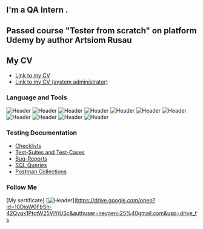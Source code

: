 ## I'm a QA Intern . 
## Passed course "Tester from scratch" on platform Udemy by author Artsiom Rusau 
## My CV
- [Link to my CV ](https://hh.ru/resume/bea09c02ff0b8549af0039ed1f5a6443474a74)
- [Link to my CV (system administrator)](https://hh.ru/resume/1d126996ff04cb39240039ed1f664a634b3030)

### Language and Tools
![Header](https://img.shields.io/badge/Jira-090909?style=for-the-badge&logo=jira&logoColor=136be1)
![Header](https://img.shields.io/badge/Postman-090909?style=for-the-badge&logo=postman&logoColor=f76935)
![Header](https://img.shields.io/badge/Github-090909?style=for-the-badge&logo=github&logoColor=8cc4d7)
![Header](https://img.shields.io/badge/AzureDevops-090909?style=for-the-badge&logo=azuredevops&logoColor=0074d0)
![Header](https://img.shields.io/badge/MySQL-090909?style=for-the-badge&logo=mysql&logoColor=00618a)
![Header](https://img.shields.io/badge/DevTools-090909?style=for-the-badge&logo=googlechrome&logoColor=2674f2)
![Header](https://img.shields.io/badge/AndroidStudio-090909?style=for-the-badge&logo=androidstudio&logoColor=3ad07d)
![Header](https://img.shields.io/badge/Fiddler-090909?style=for-the-badge&logo=fiddler&logoColor=8cc4d7)
![Header](https://img.shields.io/badge/CharlesProxy-090909?style=for-the-badge&logo=charlesproxy&logoColor=8cc4d7)
![Header](https://img.shields.io/badge/VmWare-090909?style=for-the-badge&logo=VmWare&logoColor=8cc4d7)
![Header](https://img.shields.io/badge/Joomla-090909?style=for-the-badge&logo=Joomla&logoColor=8cc4d7)

### Testing Documentation

- [Checklists](https://github.com/4e4eh84/checklist)
- [Test-Suites and Test-Cases](https://github.com/4e4eh84/test-cases)
- [Bug-Reports](https://github.com/4e4eh84/bug-reports)
- [SQL Queries](https://github.com/4e4eh84/SQL)
- [Postman Collections](https://github.com/4e4eh84/postman)

### Follow Me
[My sertificate]
[![Header](https://img.shields.io/badge/Udemi-090909?style=for-the-badge&logo=instagram&logoColor=9939a3)](https://drive.google.com/open?id=10DioW0FbSh-42Qyqx1PtctW25VjYiUSc&authuser=nevgenii25%40gmail.com&usp=drive_fs
